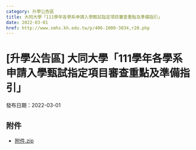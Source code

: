 ```yaml
---
category: 升學公告區
title: 大同大學「111學年各學系申請入學甄試指定項目審查重點及準備指引」
date: 2022-03-01
href: http://www.smhs.kh.edu.tw/p/406-1000-3034,r20.php
---
```


# [升學公告區] 大同大學「111學年各學系申請入學甄試指定項目審查重點及準備指引」

發布日期：2022-03-01



## 附件

- [附件.zip](https://www.smhs.kh.edu.tw/app/index.php?Action=downloadfile&file=WVhSMFlXTm9MekkzTDNCMFlWOHlOemN6WHpFM09ETTJNVGxmTURRd05Ea3VlbWx3&fname=DGGGROTSYWQO41XX50LKSWHGRK30OOLKDGUWTSKK4125MLVWKPROVTPOUSSSPKPO)
